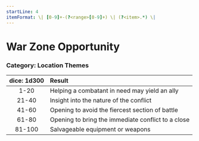 ```yaml
---
startLine: 4
itemFormat: \| [0-9]+-(?<range>[0-9]+) \| (?<item>.*) \|
---
```

# War Zone Opportunity
### Category: Location Themes

| dice: 1d300 | Result |
|:----:|:-------|
| 1-20 | Helping a combatant in need may yield an ally |
| 21-40 | Insight into the nature of the conflict |
| 41-60 | Opening to avoid the fiercest section of battle |
| 61-80 | Opening to bring the immediate conflict to a close |
| 81-100 | Salvageable equipment or weapons |